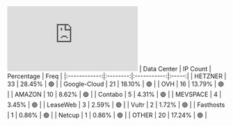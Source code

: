 ![Diagramm](https://github.com/obajay/StateSync-snapshots/blob/main/Projects/BandProtocol/1/README.md)
| Data Center | IP Count | Percentage | Freq |
|:------------:|:--------:|:-----------:|:-----:|
| HETZNER | 33 | 28.45% | 🟢 |
| Google-Cloud | 21 | 18.10% | 🟢 |
| OVH | 16 | 13.79% | 🟢 |
| AMAZON | 10 | 8.62% | 🟢 |
| Contabo | 5 | 4.31% | 🟢 |
| MEVSPACE | 4 | 3.45% | 🟢 |
| LeaseWeb | 3 | 2.59% | 🟢 |
| Vultr | 2 | 1.72% | 🟢 |
| Fasthosts | 1 | 0.86% | 🟢 |
| Netcup | 1 | 0.86% | 🟢 |
| OTHER | 20 | 17.24% | 🟢 |